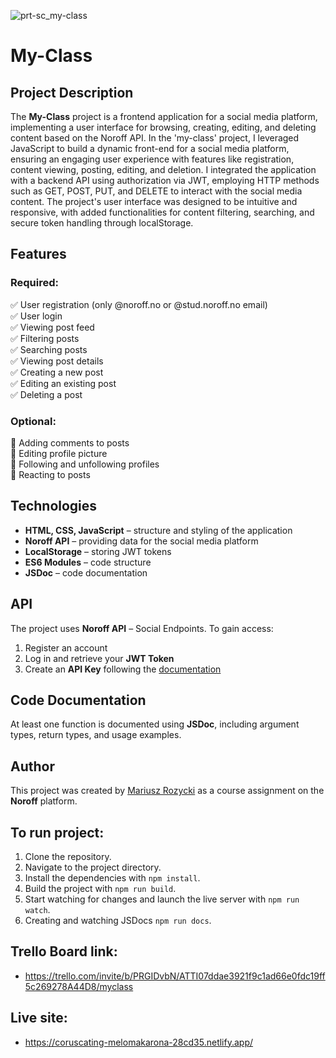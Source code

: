 
![prt-sc_my-class](https://github.com/MariuszRozycki/my-class/assets/55709542/9e4ae893-5107-4133-a412-c1717833a9b3)

# My-Class

## Project Description

The **My-Class** project is a frontend application for a social media platform, implementing a user interface for browsing, creating, editing, and deleting content based on the Noroff API.
In the 'my-class' project, I leveraged JavaScript to build a dynamic front-end for a social media platform, ensuring an engaging user experience with features like registration, content viewing, posting, editing, and deletion. I integrated the application with a backend API using authorization via JWT, employing HTTP methods such as GET, POST, PUT, and DELETE to interact with the social media content. The project's user interface was designed to be intuitive and responsive, with added functionalities for content filtering, searching, and secure token handling through localStorage.

## Features

### Required:

✅ User registration (only @noroff.no or @stud.noroff.no email)\
✅ User login\
✅ Viewing post feed\
✅ Filtering posts\
✅ Searching posts\
✅ Viewing post details\
✅ Creating a new post\
✅ Editing an existing post\
✅ Deleting a post

### Optional:

🔹 Adding comments to posts\
🔹 Editing profile picture\
🔹 Following and unfollowing profiles\
🔹 Reacting to posts

## Technologies

- **HTML, CSS, JavaScript** – structure and styling of the application
- **Noroff API** – providing data for the social media platform
- **LocalStorage** – storing JWT tokens
- **ES6 Modules** – code structure
- **JSDoc** – code documentation

## API

The project uses **Noroff API** – Social Endpoints. To gain access:

1. Register an account
2. Log in and retrieve your **JWT Token**
3. Create an **API Key** following the [documentation](https://docs.noroff.dev/)

## Code Documentation

At least one function is documented using **JSDoc**, including argument types, return types, and usage examples.

## Author

This project was created by [Mariusz Rozycki](https://github.com/MariuszRozycki) as a course assignment on the **Noroff** platform.


## To run project:

1. Clone the repository.
2. Navigate to the project directory.
3. Install the dependencies with `npm install`.
4. Build the project with `npm run build`.
5. Start watching for changes and launch the live server with `npm run watch`.
6. Creating and watching JSDocs `npm run docs`.

## Trello Board link:

- https://trello.com/invite/b/PRGIDvbN/ATTI07ddae3921f9c1ad66e0fdc19ff5c269278A44D8/myclass


## Live site:
- https://coruscating-melomakarona-28cd35.netlify.app/

